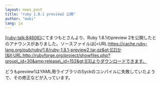```yaml
---
layout: news_post
title: "ruby 1.8.1 preview2 公開"
author: "maki"
lang: ja
---
```


[\[ruby-talk:84606\]][1]にてまつもとさんより、Ruby 1.8.1のpreview
2を公開したとのアナウンスがありました。ソースファイルは[&lt;URL:https://cache.ruby-lang.org/pub/ruby/1.8/ruby-1.8.1-preview2.tar.gz&gt;][2]か[&lt;URL:http://rubyforge.org/project/showfiles.php?group\_id=30&amp;release\_id=152&gt;][3]よりダウンロードできます。

どうもpreview1はYAML用ライブラリのSyckのコンパイルに失敗していたようで、その修正などが入っています。



[1]: https://blade.ruby-lang.org/ruby-talk/84606
[2]: https://cache.ruby-lang.org/pub/ruby/1.8/ruby-1.8.1-preview2.tar.gz
[3]: http://rubyforge.org/project/showfiles.php?group_id=30&amp;release_id=152

